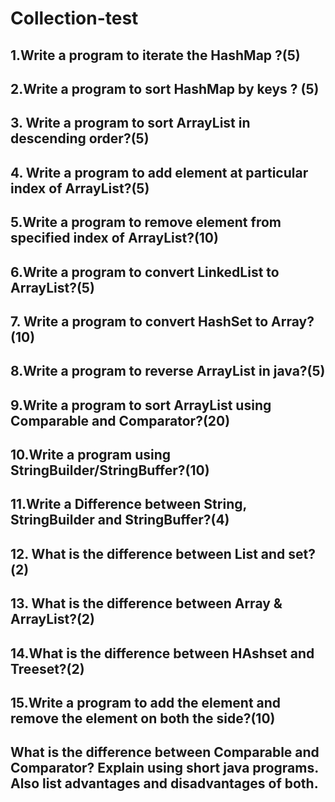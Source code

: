 # Collection-test
## 1.Write a program to iterate the HashMap ?(5)
## 2.Write a program to sort HashMap by keys ? (5)
## 3. Write a program to sort ArrayList in descending order?(5) 
## 4. Write a program to add element at particular index of ArrayList?(5)
## 5.Write a program to remove element from specified index of ArrayList?(10)
## 6.Write a program to convert LinkedList to ArrayList?(5)
## 7. Write a program to convert HashSet to Array? (10)
## 8.Write a program to reverse ArrayList in java?(5)
## 9.Write a program to sort ArrayList using Comparable and Comparator?(20) 
## 10.Write a program using StringBuilder/StringBuffer?(10)
## 11.Write a Difference between String, StringBuilder and StringBuffer?(4)
## 12. What is the difference between List and set?(2)
## 13. What is the difference between Array & ArrayList?(2) 
## 14.What is the difference between HAshset and Treeset?(2)
## 15.Write a program to add the element and remove the element on both the side?(10)
## What is the difference between Comparable and Comparator? Explain using short java programs. Also list advantages and disadvantages of both.
